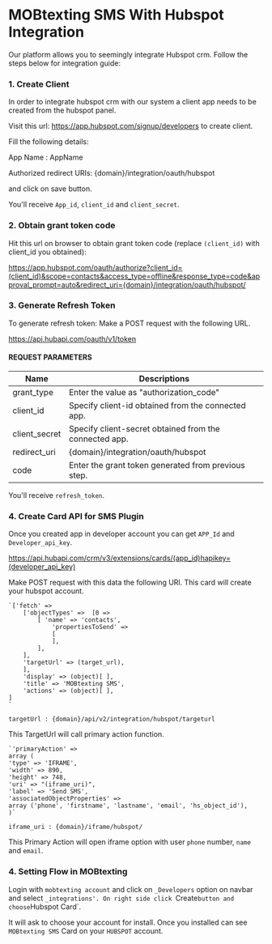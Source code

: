 # MOBtexting SMS With Hubspot Integration

Our platform allows you to seemingly integrate Hubspot crm.
Follow the steps below for integration guide:

### 1. Create Client 

In order to integrate hubspot crm with our system a client app needs to be created from the hubspot panel.

Visit this url: <https://app.hubspot.com/signup/developers> to create client.

<!-- ![alt text](/images/docs/integrations/hubspot1.png) -->

Fill the following details:

App Name : AppName

Authorized redirect URIs: {domain}/integration/oauth/hubspot


<!-- ![alt text](/images/docs/integrations/hubspot2.png) -->

and click on save button.

<!-- ![alt text](/images/docs/integrations/hubspot3.png) -->

You'll receive `App_id`, `client_id` and `client_secret`.

### 2. Obtain grant token code

Hit this url on browser to obtain grant token code (replace `(client_id)` with client_id you obtained):

<https://app.hubspot.com/oauth/authorize?client_id=(client_id)&scope=contacts&access_type=offline&response_type=code&approval_prompt=auto&redirect_uri={domain}/integration/oauth/hubspot/>


### 3. Generate Refresh Token

To generate refresh token:
Make a POST request with the following URL.

https://api.hubapi.com/oauth/v1/token

#### REQUEST PARAMETERS

| Name          | Descriptions                                           |
| ------------- | ------------------------------------------------------ |
| grant_type    | Enter the value as "authorization_code"                |
| client_id     | Specify client-id obtained from the connected app.     |
| client_secret | Specify client-secret obtained from the connected app. |
| redirect_uri  | {domain}/integration/oauth/hubspot                |
| code          | Enter the grant token generated from previous step.    |

You'll receive `refresh_token`.

### 4. Create Card API for SMS Plugin

Once you created app in developer account you can get `APP_Id` and `Developer_api_key`.

<!-- ![alt text](/images/docs/integrations/hubspot4.png) -->

https://api.hubapi.com/crm/v3/extensions/cards/(app_id)hapikey=(developer_api_key)

Make POST request with this data the following URl. This card will create your hubspot account.

    `['fetch' => 
        ['objectTypes' =>  [0 => 
            [ 'name' => 'contacts',
                'propertiesToSend' => 
                [                                
                ],
            ],
        ],
        'targetUrl' => (target_url),
        ],
        'display' => (object)[ ],
        'title' => 'MOBtexting SMS',
        'actions' => (object)[ ],
    ]
    `    
`targetUrl : {domain}/api/v2/integration/hubspot/targeturl`

This TargetUrl will call primary action function.

    `'primaryAction' => 
    array (
    'type' => 'IFRAME',
    'width' => 890,
    'height' => 748,
    'uri' => "(iframe_uri)",
    'label' => 'Send SMS',
    'associatedObjectProperties' => 
    array ('phone', 'firstname', 'lastname', 'email', 'hs_object_id'),
    )`
   
 `iframe_uri : {domain}/iframe/hubspot/`

    
This Primary Action will open iframe option with user `phone` number, `name` and `email`.


### 4. Setting Flow in MOBtexting

Login with `mobtexting account` and click on `_Developers` option on navbar and select `_integrations'.
On right side click `Create` button and choose `Hubspot Card`.
    
<!-- ![alt text](/images/docs/integrations/hubspot5.png) -->

It will ask to choose your account for install. Once you installed can see `MOBtexting SMS` Card on your `HUBSPOT` account.


<!-- ![alt text](/images/docs/integrations/hubspot6.png) -->





